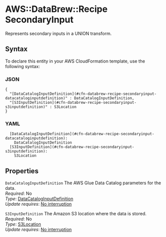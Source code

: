 # AWS::DataBrew::Recipe SecondaryInput<a name="aws-properties-databrew-recipe-secondaryinput"></a>

Represents secondary inputs in a UNION transform\.

## Syntax<a name="aws-properties-databrew-recipe-secondaryinput-syntax"></a>

To declare this entity in your AWS CloudFormation template, use the following syntax:

### JSON<a name="aws-properties-databrew-recipe-secondaryinput-syntax.json"></a>

```
{
  "[DataCatalogInputDefinition](#cfn-databrew-recipe-secondaryinput-datacataloginputdefinition)" : DataCatalogInputDefinition,
  "[S3InputDefinition](#cfn-databrew-recipe-secondaryinput-s3inputdefinition)" : S3Location
}
```

### YAML<a name="aws-properties-databrew-recipe-secondaryinput-syntax.yaml"></a>

```
  [DataCatalogInputDefinition](#cfn-databrew-recipe-secondaryinput-datacataloginputdefinition): 
    DataCatalogInputDefinition
  [S3InputDefinition](#cfn-databrew-recipe-secondaryinput-s3inputdefinition): 
    S3Location
```

## Properties<a name="aws-properties-databrew-recipe-secondaryinput-properties"></a>

`DataCatalogInputDefinition`  <a name="cfn-databrew-recipe-secondaryinput-datacataloginputdefinition"></a>
The AWS Glue Data Catalog parameters for the data\.  
*Required*: No  
*Type*: [DataCatalogInputDefinition](aws-properties-databrew-recipe-datacataloginputdefinition.md)  
*Update requires*: [No interruption](https://docs.aws.amazon.com/AWSCloudFormation/latest/UserGuide/using-cfn-updating-stacks-update-behaviors.html#update-no-interrupt)

`S3InputDefinition`  <a name="cfn-databrew-recipe-secondaryinput-s3inputdefinition"></a>
The Amazon S3 location where the data is stored\.  
*Required*: No  
*Type*: [S3Location](aws-properties-databrew-recipe-s3location.md)  
*Update requires*: [No interruption](https://docs.aws.amazon.com/AWSCloudFormation/latest/UserGuide/using-cfn-updating-stacks-update-behaviors.html#update-no-interrupt)